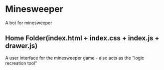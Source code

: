 # Minesweeper
 A bot for minesweeper

## Home Folder(index.html + index.css + index.js + drawer.js)
A user interface for the minesweeper game - also acts as the "logic recreation tool"
